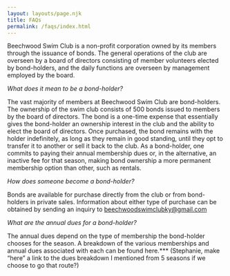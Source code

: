 ```yaml
---
layout: layouts/page.njk
title: FAQs
permalink: /faqs/index.html
---
```

Beechwood Swim Club is a non-profit corporation owned by its members through the issuance of bonds. The general operations of the club are overseen by a board of directors consisting of member volunteers elected by bond-holders, and the daily functions are overseen by management employed by the board.

*What does it mean to be a bond-holder?*

The vast majority of members at Beechwood Swim Club are bond-holders. The ownership of the swim club consists of 500 bonds issued to members by the board of directors. The bond is a one-time expense that essentially gives the bond-holder an ownership interest in the club and the ability to elect the board of directors. Once purchased, the bond remains with the holder indefinitely, as long as they remain in good standing, until they opt to transfer it to another or sell it back to the club. As a bond-holder, one commits to paying their annual membership dues or, in the alternative, an inactive fee for that season, making bond ownership a more permanent membership option than other, such as rentals.

*How does someone become a bond-holder?*

Bonds are available for purchase directly from the club or from bond-holders in private sales. Information about either type of purchase can be obtained by sending an inquiry to [beechwoodswimclubky@gmail.com](mailto:beechwoodswimclubky@gmail.com)

*What are the annual dues for a bond-holder?*

The annual dues depend on the type of membership the bond-holder chooses for the season. A breakdown of the various memberships and annual dues associated with each can be found here.\*\** (Stephanie, make “here” a link to the dues breakdown I mentioned from 5 seasons if we choose to go that route?)

<!--EndFragment-->